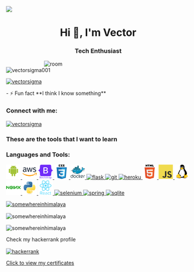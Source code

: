 <img src="https://github.com/somewhereinhimalaya/somewhereinhimalaya/blob/main/download.gif" width="900" align="center">
<h1 align="center">Hi 👋, I'm Vector</h1>
<h3 align="center">Tech Enthusiast</h3>
<img align="right" alt="room" width="400" src="https://cdn1.epicgames.com/ue/product/Screenshot/HighresScreenshot00001-1920x1080-26960be4d3ce7cff9d948aa697e83927.jpg?resize=1&w=1920">
<p align="left"> <img src="https://komarev.com/ghpvc/?username=somewhereinhimalaya&label=Profile%20views&color=0e75b6&style=flat&views=5000" alt="vectorsigma001" /> </p>
<p align="left"> <a href="https://twitter.com/vectorsigma" target="blank"><img src="https://img.shields.io/twitter/follow/vectorsigma?logo=twitter&style=for-the-badge" alt="vectorsigma" /></a> </p>
- ⚡ Fun fact **I think I know something**
<h3 align="left">Connect with me:</h3>
<p align="left">
    <a href="https://twitter.com/null" target="blank"><img align="center" src="https://raw.githubusercontent.com/rahuldkjain/github-profile-readme-generator/master/src/images/icons/Social/twitter.svg" alt="vectorsigma" height="30" width="40" /></a>
</p>
<h3>These are the tools that I want to learn</h3>
<h3 align="left">Languages and Tools:</h3>
<p align="left"> <a href="https://developer.android.com" target="_blank" rel="noreferrer"> <img src="https://raw.githubusercontent.com/devicons/devicon/master/icons/android/android-original-wordmark.svg" alt="android" width="40" height="40"/> </a> <a href="https://aws.amazon.com" target="_blank" rel="noreferrer"> <img src="https://raw.githubusercontent.com/devicons/devicon/master/icons/amazonwebservices/amazonwebservices-original-wordmark.svg" alt="aws" width="40" height="40"/> </a> <a href="https://getbootstrap.com" target="_blank" rel="noreferrer"> <img src="https://raw.githubusercontent.com/devicons/devicon/master/icons/bootstrap/bootstrap-plain-wordmark.svg" alt="bootstrap" width="40" height="40"/> </a> <a href="https://www.w3schools.com/css/" target="_blank" rel="noreferrer"> <img src="https://raw.githubusercontent.com/devicons/devicon/master/icons/css3/css3-original-wordmark.svg" alt="css3" width="40" height="40"/> </a> <a href="https://www.docker.com/" target="_blank" rel="noreferrer"> <img src="https://raw.githubusercontent.com/devicons/devicon/master/icons/docker/docker-original-wordmark.svg" alt="docker" width="40" height="40"/> </a> <a href="https://flask.palletsprojects.com/" target="_blank" rel="noreferrer"> <img src="https://www.vectorlogo.zone/logos/pocoo_flask/pocoo_flask-icon.svg" alt="flask" width="40" height="40"/> </a> <a href="https://git-scm.com/" target="_blank" rel="noreferrer"> <img src="https://www.vectorlogo.zone/logos/git-scm/git-scm-icon.svg" alt="git" width="40" height="40"/> </a> <a href="https://heroku.com" target="_blank" rel="noreferrer"> <img src="https://www.vectorlogo.zone/logos/heroku/heroku-icon.svg" alt="heroku" width="40" height="40"/> </a> <a href="https://www.w3.org/html/" target="_blank" rel="noreferrer"> <img src="https://raw.githubusercontent.com/devicons/devicon/master/icons/html5/html5-original-wordmark.svg" alt="html5" width="40" height="40"/> </a> <a href="https://developer.mozilla.org/en-US/docs/Web/JavaScript" target="_blank" rel="noreferrer"> <img src="https://raw.githubusercontent.com/devicons/devicon/master/icons/javascript/javascript-original.svg" alt="javascript" width="40" height="40"/> </a> <a href="https://www.linux.org/" target="_blank" rel="noreferrer"> <img src="https://raw.githubusercontent.com/devicons/devicon/master/icons/linux/linux-original.svg" alt="linux" width="40" height="40"/> </a> <a href="https://www.nginx.com" target="_blank" rel="noreferrer"> <img src="https://raw.githubusercontent.com/devicons/devicon/master/icons/nginx/nginx-original.svg" alt="nginx" width="40" height="40"/> </a> <a href="https://www.python.org" target="_blank" rel="noreferrer"> <img src="https://raw.githubusercontent.com/devicons/devicon/master/icons/python/python-original.svg" alt="python" width="40" height="40"/> </a> <a href="https://reactjs.org/" target="_blank" rel="noreferrer"> <img src="https://raw.githubusercontent.com/devicons/devicon/master/icons/react/react-original-wordmark.svg" alt="react" width="40" height="40"/> </a> <a href="https://www.selenium.dev" target="_blank" rel="noreferrer"> <img src="https://raw.githubusercontent.com/detain/svg-logos/780f25886640cef088af994181646db2f6b1a3f8/svg/selenium-logo.svg" alt="selenium" width="40" height="40"/> </a> <a href="https://spring.io/" target="_blank" rel="noreferrer"> <img src="https://www.vectorlogo.zone/logos/springio/springio-icon.svg" alt="spring" width="40" height="40"/> </a> <a href="https://www.sqlite.org/" target="_blank" rel="noreferrer"> <img src="https://www.vectorlogo.zone/logos/sqlite/sqlite-icon.svg" alt="sqlite" width="40" height="40"/> </a> </p>

<p align="left"> <a href="https://github.com/ryo-ma/github-profile-trophy"><img src="https://github-profile-trophy.vercel.app/?username=somewhereinhimalaya" alt="somewhereinhimalaya" /></a> </p>

<p><img align="center" src="https://github-readme-stats.vercel.app/api/top-langs?username=somewhereinhimalaya&show_icons=true&locale=en&layout=compact" alt="somewhereinhimalaya" /></p>

<p><img align="center" src="https://github-readme-streak-stats.herokuapp.com/?user=somewhereinhimalaya&" alt="somewhereinhimalaya" /></p>

<p>Check my hackerrank profile</p>

<a href="https://www.hackerrank.com/profile/riddler01" target="_blank">
    <img align="center" src="https://raw.githubusercontent.com/rahuldkjain/github-profile-readme-generator/master/src/images/icons/Social/hackerrank.svg" alt="hackerrank" height="30" width="40" />
</a>

<a href="https://github.com/somwehereinhimalaya/DocumentsToshow/blob/main/Hackerank/readme.md">Click to view my certificates</a><br>
<br>

